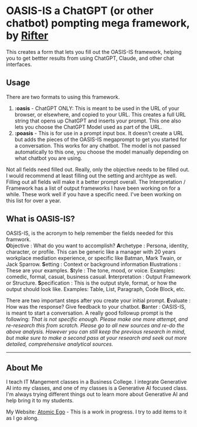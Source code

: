 # OASIS-IS a ChatGPT (or other chatbot) pompting mega framework, by [Rifter](https://github.com/Ryfter) #

This creates a form that lets you fill out the OASIS-IS framework, helping you to get bettter results from using ChatGPT, Claude, and other chat interfaces.

## Usage ##

There are two formats to using this framework.

1. **:oasis** - ChatGPT ONLY: This is meant to be used in the URL of your browser, or elsewhere, and copied to your URL.  This creates a full URL string that opens up ChatGPT and inserts your prompt. This one also lets you choose the ChatGPT Model used as part of the URL.
2. **:poasis** - This is for use in a prompt input box. It doesn't create a URL but adds the pieces of the OASIS-IS megaprompt to get you started for a conversation.  This works for any chatbot. The model is not passed automatically to this one, you choose the model manually depending on what chatbot you are using.

Not all fields need filled out.  Really, only the objective needs to be filled out.  I would recommend at least filling out the setting and archtype as well.  Filling out all fields will make it a better prompt overall.  The Interpretation / Framework has a list of output frameworks I have been working on for a while.  These work well if you have a specific need.  I've been working on this list for over a year.

## What is OASIS-IS? ##

OASIS-IS, is the acronym to help remember the fields needed for this framwork.  
**O**bjective : What do you want to accomplish?
**A**rchetype : Persona, identity, character, or profile.  This can be generic like a manager with 20 years workplace mediation experience, or specific like Batman, Mark Twain, or Jack Sparrow.
**S**etting : Context or background information
**I**llustrations : These are your examples.
**S**tyle : The tone, mood, or voice.  Examples: comedic, formal, casual, business casual.
**I**nterpretation : Output Framework or Structure.
**S**pecification : This is the output style, format, or how the output should look like.  Examples: Table, List, Paragraph, Code Block, etc.

There are two important steps after you create your initial prompt.
**E**valuate : How was the response? Give feedback to your chatbot.
**B**anter : OASIS-IS, is meant to start a conversation.
A really good followup prompt is the following:
*That is not specific enough.  Please make one more attempt, and re-research this from scratch.  Please go to all new sources and re-do the above analysis.  However you can still keep the previous research in mind, but make sure to make a second pass at your research and seek out more detailed, comprehensive analytical sources.*

---

## About Me ##

I teach IT Mangement classes in a Business College.  I integrate Generative AI into my classes, and one of my classes is a Generative AI focused class.  I'm always trying different things out to learn more about Generative AI and help bring it to my students.

My Website: [Atomic Ego](http://atomicego.com/) - This is a work in progress.  I try to add items to it as I go along.
